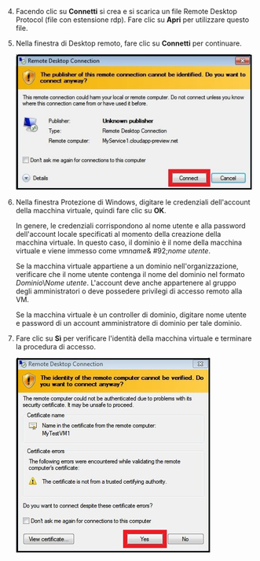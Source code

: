 <properties services="virtual-machines" title="How to Log on to a Virtual Machine Running Windows Server" authors="cynthn" solutions="" manager="timlt" editor="tysonn" />

4. Facendo clic su **Connetti** si crea e si scarica un file Remote Desktop Protocol (file con estensione rdp). Fare clic su **Apri** per utilizzare questo file.

5. Nella finestra di Desktop remoto, fare clic su **Connetti** per continuare.

	![Screenshot di un avviso su un server di pubblicazione sconosciuto.](./media/virtual-machines-log-on-win-server/connectpublisher.png)

6. Nella finestra Protezione di Windows, digitare le credenziali dell'account della macchina virtuale, quindi fare clic su **OK**.

 	In genere, le credenziali corrispondono al nome utente e alla password dell'account locale specificati al momento della creazione della macchina virtuale. In questo caso, il dominio è il nome della macchina virtuale e viene immesso come *vmname*& #92;*nome utente*.
	
	Se la macchina virtuale appartiene a un dominio nell'organizzazione, verificare che il nome utente contenga il nome del dominio nel formato *Dominio*&#92;*Nome utente*. L'account deve anche appartenere al gruppo degli amministratori o deve possedere privilegi di accesso remoto alla VM.
	
	Se la macchina virtuale è un controller di dominio, digitare nome utente e password di un account amministratore di dominio per tale dominio.

7.	Fare clic su **Sì** per verificare l'identità della macchina virtuale e terminare la procedura di accesso.

	![Screenshot che visualizza un messaggio sulla verifica dell'identità della VM.](./media/virtual-machines-log-on-win-server/connectverify.png)

<!---HONumber=AcomDC_0420_2016-->